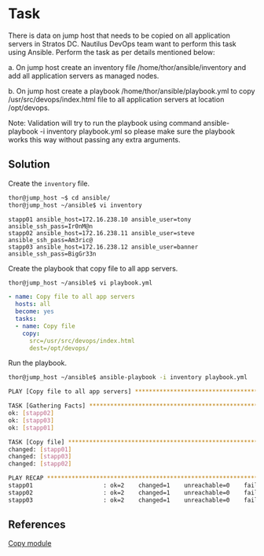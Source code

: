 # Task
There is data on jump host that needs to be copied on all application servers in Stratos DC. Nautilus DevOps team want to perform this task using Ansible. Perform the task as per details mentioned below:

a. On jump host create an inventory file /home/thor/ansible/inventory and add all application servers as managed nodes.

b. On jump host create a playbook /home/thor/ansible/playbook.yml to copy /usr/src/devops/index.html file to all application servers at location /opt/devops.

Note: Validation will try to run the playbook using command ansible-playbook -i inventory playbook.yml so please make sure the playbook works this way without passing any extra arguments.
## Solution
Create the `inventory` file.
```sh
thor@jump_host ~$ cd ansible/
thor@jump_host ~/ansible$ vi inventory
```
```
stapp01 ansible_host=172.16.238.10 ansible_user=tony ansible_ssh_pass=Ir0nM@n
stapp02 ansible_host=172.16.238.11 ansible_user=steve ansible_ssh_pass=Am3ric@
stapp03 ansible_host=172.16.238.12 ansible_user=banner ansible_ssh_pass=BigGr33n
```
Create the playbook that copy file to all app servers.
```sh
thor@jump_host ~/ansible$ vi playbook.yml
```
```yml
- name: Copy file to all app servers
  hosts: all
  become: yes
  tasks:
  - name: Copy file
    copy:
      src=/usr/src/devops/index.html
      dest=/opt/devops/
```

Run the playbook.

```sh
thor@jump_host ~/ansible$ ansible-playbook -i inventory playbook.yml

PLAY [Copy file to all app servers] ********************************************

TASK [Gathering Facts] *********************************************************
ok: [stapp02]
ok: [stapp03]
ok: [stapp01]

TASK [Copy file] ***************************************************************
changed: [stapp01]
changed: [stapp03]
changed: [stapp02]

PLAY RECAP *********************************************************************
stapp01                    : ok=2    changed=1    unreachable=0    failed=0    skipped=0    rescued=0    ignored=0   
stapp02                    : ok=2    changed=1    unreachable=0    failed=0    skipped=0    rescued=0    ignored=0   
stapp03                    : ok=2    changed=1    unreachable=0    failed=0    skipped=0    rescued=0    ignored=0
```
## References

[Copy module](https://docs.ansible.com/ansible/latest/collections/ansible/builtin/copy_module.html)
